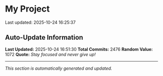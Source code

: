 # My Project


Last updated: 2025-10-24 16:25:37



















































































































































































































































































































































































































































































































































































































































































































































































































































































































































































































































































































































































































































































































































































































































































































































































































































































































































































































































































































































































































































































































































































































































































































































































































































































































































































































































































































































































































































































































































































## Auto-Update Information

**Last Updated:** 2025-10-24 16:51:30
**Total Commits:** 2476
**Random Value:** 1072
**Quote:** _Stay focused and never give up!_

---
_This section is automatically generated and updated._